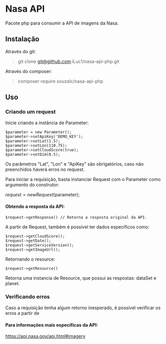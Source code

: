 # Nasa API
Pacote php para consumir a API de imagens da Nasa.

## Instalação
Através do git:

> git clone git@github.com:iLuc1/nasa-api-php.git

Através do composer:

> composer require souzalc/nasa-api-php

## Uso

### Criando um request
Inicie criando a instância de Parameter:

    $parameter = new Parameter();
    $parameter->setApiKey('DEMO_KEY');
    $parameter->setLat(1.5);
    $parameter->setLon(110.75);
    $parameter->setCloudScore(true);
    $parameter->setDim(0.5);

Os parâmetros "Lat", "Lon" e "ApiKey" são obrigatórios, caso não preenchidos haverá erros no request.

Para iniciar a requisição, basta instanciar Request com o Parameter como argumento do construtor:

$request = new Request($parameter);

#### Obtendo a resposta da API:
    $request->getResponse() // Retorna a resposta original da API.

A partir de Request, também é possível ter dados específicos como:
    
    $request->getCloudScore();
    $request->getDate();
    $request->getServiceVersion();
    $request->getImageUrl();

Retornando o resource:
    
    $request->getResource()

Retorna uma instancia de Resource, que possui as respostas: dataSet e planet.

### Verificando erros
Caso a requisição tenha algum retorno inesperado, é possível verificar os erros a partir de 

#### Para informações mais específicas da API:
https://api.nasa.gov/api.html#imagery
